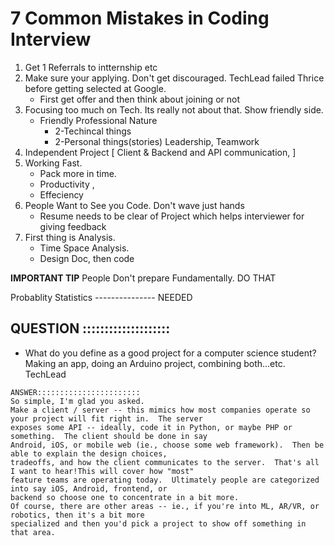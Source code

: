 # 7 Common Mistakes in Coding Interview
1. Get 1 Referrals to intternship etc
2. Make sure your applying. Don't get discouraged. TechLead failed Thrice before getting selected at Google. 
   + First get offer and then think about joining or not
3. Focusing too much on Tech. Its really not about that. Show friendly side. 
   + Friendly Professional Nature
	 + 2-Techincal things
	 + 2-Personal things(stories) Leadership, Teamwork
4. Independent Project [ Client & Backend and API communication, ]
5. Working Fast. 
   + Pack more in time. 
   + Productivity , 
   + Effeciency
6. People Want to See you Code. Don't  wave just hands
	 + Resume needs to be clear of Project which helps interviewer for giving feedback
7. First thing is Analysis. 
   + Time Space Analysis. 
   + Design Doc, then code
   
<b>IMPORTANT TIP</b> People Don't prepare Fundamentally. DO THAT

Probablity Statistics --------------- NEEDED


## QUESTION ::::::::::::::::::::
- What do you define as a good project for a computer science student? Making an app, doing an Arduino project, combining both...etc.
TechLead
```
ANSWER:::::::::::::::::::::::
So simple, I'm glad you asked.  
Make a client / server -- this mimics how most companies operate so your project will fit right in.  The server 
exposes some API -- ideally, code it in Python, or maybe PHP or something.  The client should be done in say 
Android, iOS, or mobile web (ie., choose some web framework).  Then be able to explain the design choices, 
tradeoffs, and how the client communicates to the server.  That's all I want to hear!This will cover how "most"
feature teams are operating today.  Ultimately people are categorized into say iOS, Android, frontend, or 
backend so choose one to concentrate in a bit more.
Of course, there are other areas -- ie., if you're into ML, AR/VR, or robotics, then it's a bit more 
specialized and then you'd pick a project to show off something in that area.
```

